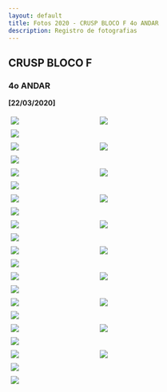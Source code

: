 ```yaml
---
layout: default
title: Fotos 2020 - CRUSP BLOCO F 4o ANDAR
description: Registro de fotografias
---
```


<!-- 
Em href="" colocar dentro das aspas o link 
do arquivo seja no drive ou no próprio github
LEMBRE-SE SEMPRE DE TORNÁ-LO PÚBLICO
-->

## CRUSP BLOCO F
### 4o ANDAR

<b>[22/03/2020]</b>
<p></p>
<div class = "row">
	<div class = "column" style="width:100%"><img src="./andar4/1.jpg"></div>
	<div class = "column" style="width:100%"><img src="./andar4/2.jpg"></div>
	<div class = "column" style="width:100%"><img src="./andar4/3.jpg"></div>
</div>
<div class = "row">
	<div class = "column" style="width:100%"><img src="./andar4/4.jpg"></div>
	<div class = "column" style="width:100%"><img src="./andar4/5.jpg"></div>
	<div class = "column" style="width:100%"><img src="./andar4/6.jpg"></div>
</div>
<div class = "row">
	<div class = "column" style="width:100%"><img src="./andar4/7.jpg"></div>
	<div class = "column" style="width:100%"><img src="./andar4/8.jpg"></div>
	<div class = "column" style="width:100%"><img src="./andar4/9.jpg"></div>
</div>
<div class = "row">
	<div class = "column" style="width:100%"><img src="./andar4/10.jpg"></div>
	<div class = "column" style="width:100%"><img src="./andar4/11.jpg"></div>
	<div class = "column" style="width:100%"><img src="./andar4/12.jpg"></div>
</div>
<div class = "row">
	<div class = "column" style="width:100%"><img src="./andar4/13.jpg"></div>
	<div class = "column" style="width:100%"><img src="./andar4/14.jpg"></div>
	<div class = "column" style="width:100%"><img src="./andar4/15.jpg"></div>
</div>
<div class = "row">
	<div class = "column" style="width:100%"><img src="./andar4/16.jpg"></div>
	<div class = "column" style="width:100%"><img src="./andar4/17.jpg"></div>
	<div class = "column" style="width:100%"><img src="./andar4/18.jpg"></div>
</div>
<div class = "row">
	<div class = "column" style="width:100%"><img src="./andar4/19.jpg"></div>
	<div class = "column" style="width:100%"><img src="./andar4/20.jpg"></div>
	<div class = "column" style="width:100%"><img src="./andar4/21.jpg"></div>
</div>
<div class = "row">
	<div class = "column" style="width:100%"><img src="./andar4/22.jpg"></div>
	<div class = "column" style="width:100%"><img src="./andar4/23.jpg"></div>
	<div class = "column" style="width:100%"><img src="./andar4/24.jpg"></div>
</div>
<div class = "row">
	<div class = "column" style="width:100%"><img src="./andar4/25.jpg"></div>
	<div class = "column" style="width:100%"><img src="./andar4/26.jpg"></div>
	<div class = "column" style="width:100%"><img src="./andar4/27.jpg"></div>
</div>
<div class = "row">
	<div class = "column" style="width:100%"><img src="./andar4/28.jpg"></div>
	<div class = "column" style="width:100%"><img src="./andar4/29.jpg"></div>
	<div class = "column" style="width:100%"><img src="./andar4/30.jpg"></div>
</div>
<div class = "row">
	<div class = "column" style="width:100%"><img src="./andar4/31.jpg"></div>
</div>

<style>
 /* Three image containers (use 25% for four, and 50% for two, etc) */
.column {
  float: left;
  width: 33.33% !important;
  padding: 5px;
}

/* Clear floats after image containers */
.row::after {
  content: "";
  clear: both;
  display: table;
} 
</style>